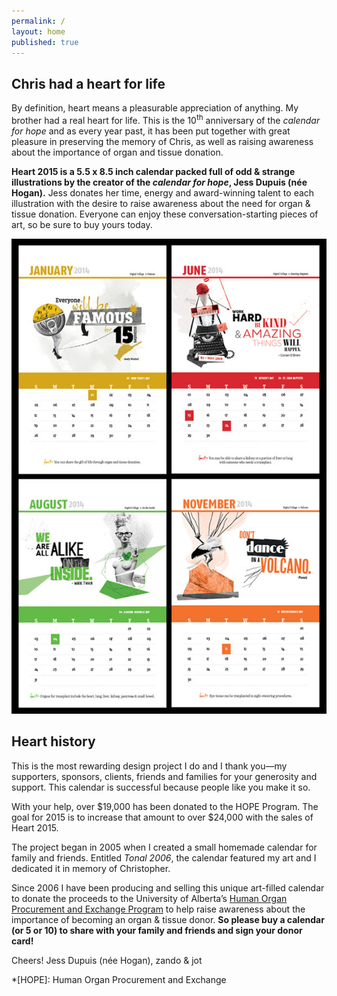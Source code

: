 ```yaml
---
permalink: /
layout: home
published: true
---
```


## Chris had a heart for life

By definition, heart means a pleasurable appreciation of anything. My brother had a real heart for life. This is the 10<sup>th</sup> anniversary of the _calendar for hope_ and as every year past, it has been  put together with great pleasure in preserving the memory of Chris, as well as raising awareness about the importance of organ and tissue donation.

<!---
![christmas 5 pack](img/promo.jpg)
the 2015 calendar
-->

**Heart 2015 is a 5.5 x 8.5 inch calendar packed full of odd & strange illustrations by the creator of the _calendar for hope_, Jess Dupuis (née Hogan).** Jess donates her time, energy and award-winning talent to each illustration with the desire to raise awareness about the need for organ & tissue donation. Everyone can enjoy these conversation-starting pieces of art, so be sure to buy yours today.

![sample artwork from calendar](img/artwork-sample.jpg)

## Heart history

This is the most rewarding design project I do and I thank you—my supporters, sponsors, clients, friends and families for your generosity and support. This calendar is successful because people like you make it so.

<p class="hilite">With your help, over $19,000 has been donated to the HOPE Program. The goal for 2015 is to increase that amount to over $24,000 with the sales of Heart 2015.</p>

The project began in 2005 when I created a small homemade calendar for family and friends. Entitled _Tonal 2006_, the calendar featured my art and I dedicated it in memory of Christopher.

Since 2006 I have been producing and selling this unique art-filled calendar to donate the proceeds to the University of Alberta’s [Human Organ Procurement and Exchange Program][ahs] to help raise awareness about the importance of becoming an organ & tissue donor. **So please buy a calendar (or 5 or 10) to share with your family and friends and sign your donor card!**

Cheers! Jess Dupuis (née Hogan), zando &amp; jot

[ahs]: http://www.albertahealthservices.ca/7627.asp

*[HOPE]: Human Organ Procurement and Exchange